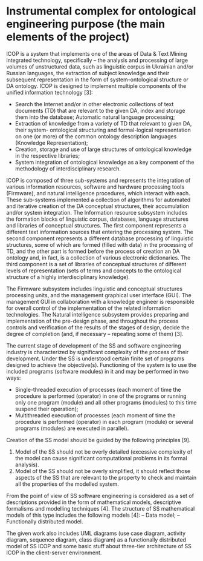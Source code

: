 # Instrumental complex for ontological engineering purpose (the main elements of the project)
ICOP is a system that implements one of the areas of Data & Text Mining integrated technology, specifically – the analysis and processing of large volumes of unstructured data, such as linguistic corpus in Ukrainian and/or Russian languages, the extraction of subject knowledge and their subsequent representation in the form of system-ontological structure or DA ontology. ICOP is designed to implement multiple components of the unified information technology [3]:

 - Search the Internet and/or in other electronic collections of text
   documents (TD) that are relevant to the given DA, index and storage
   them into the database; Automatic natural language processing;
 - Extraction of knowledge from a variety of TD that relevant to given
   DA, their system- ontological structuring and formal-logical
   representation on one (or more) of the common ontology description
   languages (Knowledge Representation);
 - Creation, storage and use of large structures of ontological
   knowledge in the respective libraries;
 - System integration of ontological knowledge as a key component of the
   methodology of interdisciplinary research.
	
ICOP is composed of three sub-systems and represents the integration of various information resources, software and hardware processing tools (Firmware), and natural intelligence procedures, which interact with each. These sub-systems implemented a collection of algorithms for automated and iterative creation of the DA conceptual structures, their accumulation and/or system integration.
The Information resource subsystem includes the formation blocks of linguistic corpus, databases, language structures and libraries of conceptual structures. The first component represents a different text information sources that entering the processing system. The second component represents a different database processing of linguistic structures, some of which are formed (filled with data) in the processing of TD, and the other part is formed before the process of creation an DA ontology and, in fact, is a collection of various electronic dictionaries. The third component is a set of libraries of conceptual structures of different levels of representation (sets of terms and concepts to the ontological structure of a highly interdisciplinary knowledge).

The Firmware subsystem includes linguistic and conceptual structures processing units, and the management graphical user interface (GUI). The management GUI in collaboration with a knowledge engineer is responsible for overall control of the implementation of the related information technologies.
The Natural intelligence subsystem provides preparing and implementation of the pre-design phase, and throughout the process controls and verification of the results of the stages of design, decide the degree of completion (and, if necessary – repeating some of them) [3].

The current stage of development of the SS and software engineering industry is characterized by significant complexity of the process of their development. Under the SS is understood certain finite set of programs designed to achieve the objective(s). Functioning of the system is to use the included programs (software modules) in it and may be performed in two ways:

 - Single-threaded execution of processes (each moment of time the
   procedure is performed (operator) in one of the programs or running
   only one program (module) and all other programs (modules) to this
   time suspend their operation);
 - Multithreaded execution of processes (each moment of time the
   procedure is performed (operator) in each program (module) or several
   programs (modules) are executed in parallel).

Creation of the SS model should be guided by the following principles [9].
  1. Model of the SS should not be overly detailed (excessive complexity of the model can cause significant computational problems in its formal analysis).
  2. Model of the SS should not be overly simplified, it should reflect those aspects of the SS that are relevant to the property to check and maintain all the properties of the modelled system.
 
From the point of view of SS software engineering is considered as a set of descriptions provided in the form of mathematical models, descriptive formalisms and modelling techniques [4].
The structure of SS mathematical models of this type includes the following models [4]:
 – Data model;
 – Functionally distributed model.

The given work also includes UML diagrams (use case diagram, activity diagram, sequence diagram, class diagram) as a functionally distributed model of SS ICOP and some basic stuff about three-tier architecture of SS ICOP in the client-server environment.
